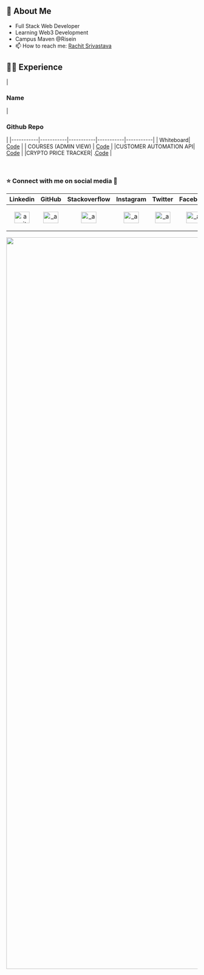<h2 align="left">👋 About Me</h2>

- Full Stack Web Developer
- Learning Web3 Development
- Campus Maven @Risein
- 📫 How to reach me: [Rachit Srivastava](https://portfolio-b1dv.vercel.app/)


<h2 align="left">🙎‍♂️ Experience</h2>

| <h3>Name</h3> | <h3>Github Repo</h3> | 
|-----------|-----------|-----------|-----------|-----------|
| Whiteboard| [Code](https://github.com/RachitSrivastava12/BNGYA) |
| COURSES (ADMIN VIEW) | [Code](https://github.com/RachitSrivastava12/COURSE-SELLING-APP) |
|CUSTOMER AUTOMATION API| [Code](https://github.com/RachitSrivastava12/AutomateCustomer) | 
|CRYPTO PRICE TRACKER| .[Code](https://github.com/RachitSrivastava12/Crypto-Price-Tracker) |

<br>
<h3 align="left">⭐ Connect with me on social media 📲 </h3>


| Linkedin | GitHub | Stackoverflow | Instagram | Twitter | Facebook |
|-----------|-----------|-----------|-----------|-----------|-----------|
| <p align="center"><a href="https://www.linkedin.com/in/rachit-srivastava-62145b210/" target="blank"><img align="center" src="https://raw.githubusercontent.com/rahuldkjain/github-profile-readme-generator/master/src/images/icons/Social/linked-in-alt.svg" alt="amitmaity" height="30" width="40" /></a></p> | <p align="center"> <a href="https://github.com/RachitSrivastava12" target="blank"><img align="center" src="https://raw.githubusercontent.com/rahuldkjain/github-profile-readme-generator/master/src/images/icons/Social/github.svg" alt="_ansuman_behera_/" height="30" width="40" /></a> </p> | <p align="center"><a href="https://stackoverflow.com/users/23664940/vardhman-gupta" target="blank"><img align="center" src="https://raw.githubusercontent.com/rahuldkjain/github-profile-readme-generator/master/src/images/icons/Social/stack-overflow.svg" alt="_ansuman_behera_/" height="30" width="40" /></a> </p> | <p align="center"><a href="https://www.instagram.com/rachit.dhh/" target="blank"><img align="center" src="https://raw.githubusercontent.com/rahuldkjain/github-profile-readme-generator/master/src/images/icons/Social/instagram.svg" alt="_ansuman_behera_/" height="30" width="40" /></a></p> |<p align="center"> <a href="https://twitter.com/Rachit_twts" target="blank"><img align="center" src="https://raw.githubusercontent.com/rahuldkjain/github-profile-readme-generator/master/src/images/icons/Social/twitter.svg" alt="_ansuman_behera_/" height="30" width="40" /></a> </p>|<p align="center"> <a href="https://www.facebook.com/maity.amit.200https://www.facebook.com/Vintage.Kap10/" target="blank"><img align="center" src="https://raw.githubusercontent.com/rahuldkjain/github-profile-readme-generator/master/src/images/icons/Social/facebook.svg" alt="_ansuman_behera_/" height="30" width="40" /></a></p> |

<img src="https://www.animatedimages.org/data/media/562/animated-line-image-0184.gif" width="1920" />


